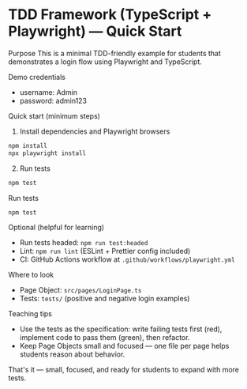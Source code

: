 # TDD Framework (TypeScript + Playwright) — Quick Start

Purpose
This is a minimal TDD-friendly example for students that demonstrates a login flow using Playwright and TypeScript.

Demo credentials
- username: Admin
- password: admin123

Quick start (minimum steps)
1) Install dependencies and Playwright browsers

```bash
npm install
npx playwright install
```

2) Run tests

```bash
npm test
```

Run tests

```bash
npm test
```

Optional (helpful for learning)
- Run tests headed: `npm run test:headed`
- Lint: `npm run lint` (ESLint + Prettier config included)
- CI: GitHub Actions workflow at `.github/workflows/playwright.yml`

Where to look
- Page Object: `src/pages/LoginPage.ts`
- Tests: `tests/` (positive and negative login examples)

Teaching tips
- Use the tests as the specification: write failing tests first (red), implement code to pass them (green), then refactor.
- Keep Page Objects small and focused — one file per page helps students reason about behavior.

That's it — small, focused, and ready for students to expand with more tests.

